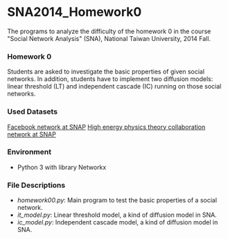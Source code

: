 SNA2014_Homework0
=================

The programs to analyze the difficulty of the homework 0 in the course "Social Network Analysis" (SNA), National Taiwan University, 2014 Fall.

### Homework 0

Students are asked to investigate the basic properties of given social networks. In addition, students have to implement two diffusion models: linear threshold (LT) and independent cascade (IC) running on those social networks.

### Used Datasets

[Facebook network at SNAP](http://snap.stanford.edu/data/egonets-Facebook.html)
[High energy physics theory collaboration network at SNAP](http://snap.stanford.edu/data/ca-HepTh.html)

### Environment

- Python 3 with library Networkx

### File Descriptions

- *homework00.py*: Main program to test the basic properties of a social network.
- *it_model.py*: Linear threshold model, a kind of diffusion model in SNA.
- *ic_model.py*: Independent cascade model, a kind of diffusion model in SNA.
